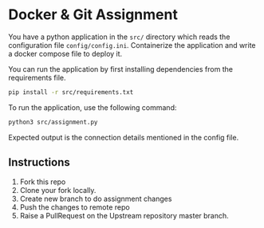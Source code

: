 # Docker & Git Assignment

You have a python application in the `src/` directory which reads the configuration file `config/config.ini`.
Containerize the application and write a docker compose file to deploy it.

You can run the application by first installing dependencies from the requirements file.
```sh
pip install -r src/requirements.txt
```
To run the application, use the following command:
```sh
python3 src/assignment.py
```

Expected output is the connection details mentioned in the config file.

## Instructions
1. Fork this repo 
2. Clone your fork locally. 
3. Create new branch to do assignment changes
4. Push the changes to remote repo
5. Raise a PullRequest on the Upstream repository master branch.